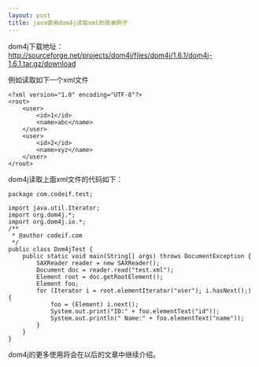 ```yaml
---
layout: post
title: java使用dom4j读取xml的简单例子
---
```


dom4j下载地址：<a href="http://sourceforge.net/projects/dom4j/files/dom4j/1.6.1/dom4j-1.6.1.tar.gz/download">http://sourceforge.net/projects/dom4j/files/dom4j/1.6.1/dom4j-1.6.1.tar.gz/download</a>

例如读取如下一个xml文件

    <?xml version="1.0" encoding="UTF-8"?>
    <root>
        <user>
            <id>1</id>
            <name>abc</name>    
        </user>
        <user>
            <id>2</id>
            <name>xyz</name>    
        </user>
    </root>


dom4j读取上面xml文件的代码如下：

    package com.codeif.test;
    
    import java.util.Iterator;
    import org.dom4j.*;
    import org.dom4j.io.*;
    /**
     * @author codeif.com
     */
    public class Dom4jTest {
        public static void main(String[] args) throws DocumentException {
            SAXReader reader = new SAXReader();
            Document doc = reader.read("test.xml");
            Element root = doc.getRootElement();
            Element foo;
            for (Iterator i = root.elementIterator("user"); i.hasNext();) {
                foo = (Element) i.next();
                System.out.print("ID:" + foo.elementText("id"));
                System.out.println(" Name:" + foo.elementText("name"));
            }
        }
    }
    
    
dom4j的更多使用将会在以后的文章中继续介绍。
